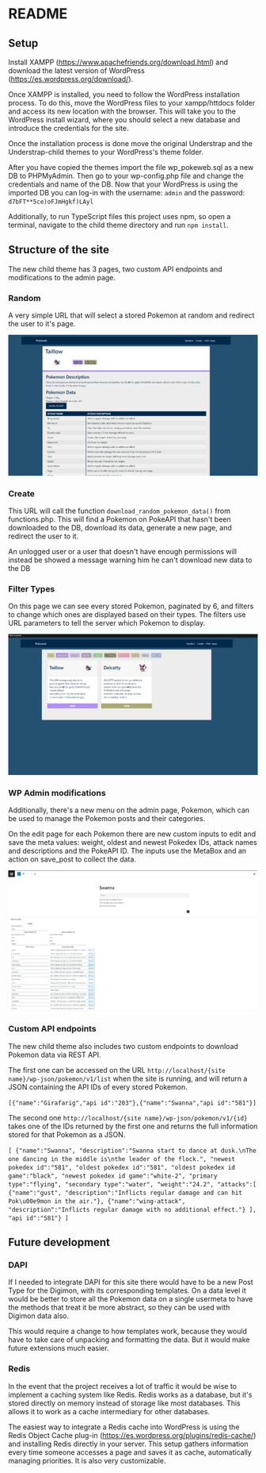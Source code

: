 # README

## Setup

Install XAMPP (https://www.apachefriends.org/download.html) and download the latest version of WordPress (https://es.wordpress.org/download/). 

Once XAMPP is installed, you need to follow the WordPress installation process. To do this, move the WordPress files to your xampp/httdocs folder and access its new location with the browser. This will take you to the WordPress install wizard, where you should select a new database and introduce the credentials for the site.

Once the installation process is done move the original Understrap and the Understrap-child themes to your WordPress's theme folder.

After you have copied the themes import the file wp_pokeweb.sql as a new DB to PHPMyAdmin. Then go to your wp-config.php file and change the credentials and name of the DB. Now that your WordPress is using the imported DB you can log-in with the username: `admin` and the password: `d7bFT**5ce)oFJmHgkf)LAyl`

Additionally, to run TypeScript files this project uses npm, so open a terminal, navigate to the child theme directory and run `npm install`.

## Structure of the site

The new child theme has 3 pages, two custom API endpoints and modifications to the admin page.

### Random

A very simple URL that will select a stored Pokemon at random and redirect the user to it's page.

![single pokemon](screenshot-single.png "Single Pokemon")

### Create

This URL will call the function `download_random_pokemon_data()` from functions.php. This will find a Pokemon on PokeAPI that hasn't been downloaded to the DB, download its data, generate a new page, and redirect the user to it.

An unlogged user or a user that doesn't have enough permissions will instead be showed a message warning him he can't download new data to the DB

### Filter Types

On this page we can see every stored Pokemon, paginated by 6, and filters to change which ones are displayed based on their types. The filters use URL parameters to tell the server which Pokemon to display.

![filter page](screenshot-filter.png "Filter Page")

### WP Admin modifications

Additionally, there's a new menu on the admin page, Pokemon, which can be used to manage the Pokemon posts and their categories.

On the edit page for each Pokemon there are new custom inputs to edit and save the meta values: weight, oldest and newest Pokedex IDs, attack names and descriptions and the PokeAPI ID. The inputs use the MetaBox and an action on save_post to collect the data.

![pokemon editor](screenshot-editor.png "Pokemon Editor")

### Custom API endpoints

The new child theme also includes two custom endpoints to download Pokemon data via REST API. 

The first one can be accessed on the URL `http://localhost/{site name}/wp-json/pokemon/v1/list` when the site is running, and will return a JSON containing the API IDs of every stored Pokemon.

`[{"name":"Girafarig","api id":"203"},{"name":"Swanna","api id":"581"}]`

The second one `http://localhost/{site name}/wp-json/pokemon/v1/{id}` takes one of the IDs returned by the first one and returns the full information stored for that Pokemon as a JSON.

`[
    {"name":"Swanna",
    "description":"Swanna start to dance at dusk.\nThe one dancing in the middle is\nthe leader of the flock.",
    "newest pokedex id":"581",
    "oldest pokedex id":"581",
    "oldest pokedex id game":"black",
    "newest pokedex id game":"white-2",
    "primary type":"flying",
    "secondary type":"water",
    "weight":"24.2",
    "attacks":[
        {"name":"gust",
        "description":"Inflicts regular damage and can hit Pok\u00e9mon in the air."},
        {"name":"wing-attack",
        "description":"Inflicts regular damage with no additional effect."}
    ],
    "api id":"581"}
]`

## Future development


### DAPI

If I needed to integrate DAPI for this site there would have to be a new Post Type for the Digimon, with its corresponding templates. On a data level it would be better to store all the Pokemon data on a single usermeta to have the methods that treat it be more abstract, so they can be used with Digimon data also.

This would require a change to how templates work, because they would have to take care of unpacking and formatting the data. But it would make future extensions much easier.

### Redis

In the event that the project receives a lot of traffic it would be wise to implement a caching system like Redis. Redis works as a database, but it's stored directly on memory instead of storage like most databases. This allows it to work as a cache intermediary for other databases.

The easiest way to integrate a Redis cache into WordPress is using the Redis Object Cache plug-in (https://es.wordpress.org/plugins/redis-cache/) and installing Redis directly in your server. This setup gathers information every time someone accesses a page and saves it as cache, automatically managing priorities. It is also very customizable.